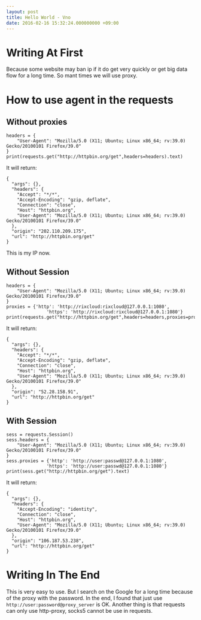 ```yaml
---
layout: post
title: Hello World - Vno
date: 2016-02-16 15:32:24.000000000 +09:00
---
```


# Writing At First
Because some website may ban ip if it do get very quickly or get big data flow for a long time. So mant times we will use proxy.
# How to use agent in the requests
## Without proxies
```
headers = {
    "User-Agent": "Mozilla/5.0 (X11; Ubuntu; Linux x86_64; rv:39.0) Gecko/20100101 Firefox/39.0"
}
print(requests.get("http://httpbin.org/get",headers=headers).text)
```
It will return:
```
{
  "args": {},
  "headers": {
    "Accept": "*/*",
    "Accept-Encoding": "gzip, deflate",
    "Connection": "close",
    "Host": "httpbin.org",
    "User-Agent": "Mozilla/5.0 (X11; Ubuntu; Linux x86_64; rv:39.0) Gecko/20100101 Firefox/39.0"
  },
  "origin": "202.110.209.175",
  "url": "http://httpbin.org/get"
}
```
This is my IP now.
## Without Session
```
headers = {
    "User-Agent": "Mozilla/5.0 (X11; Ubuntu; Linux x86_64; rv:39.0) Gecko/20100101 Firefox/39.0"
}
proxies = {'http': 'http://rixcloud:rixcloud@127.0.0.1:1080',
               'https': 'http://rixcloud:rixcloud@127.0.0.1:1080'}
print(requests.get("http://httpbin.org/get",headers=headers,proxies=proxies).text)
```
It will return:
```
{
  "args": {},
  "headers": {
    "Accept": "*/*",
    "Accept-Encoding": "gzip, deflate",
    "Connection": "close",
    "Host": "httpbin.org",
    "User-Agent": "Mozilla/5.0 (X11; Ubuntu; Linux x86_64; rv:39.0) Gecko/20100101 Firefox/39.0"
  },
  "origin": "52.28.158.91",
  "url": "http://httpbin.org/get"
}
```
## With Session
```
sess = requests.Session()
sess.headers = {
    "User-Agent": "Mozilla/5.0 (X11; Ubuntu; Linux x86_64; rv:39.0) Gecko/20100101 Firefox/39.0"
}
sess.proxies = {'http': 'http://user:passwd@127.0.0.1:1080',
               'https': 'http://user:passwd@127.0.0.1:1080'}
print(sess.get("http://httpbin.org/get").text)
```
It will return:
```
{
  "args": {},
  "headers": {
    "Accept-Encoding": "identity",
    "Connection": "close",
    "Host": "httpbin.org",
    "User-Agent": "Mozilla/5.0 (X11; Ubuntu; Linux x86_64; rv:39.0) Gecko/20100101 Firefox/39.0"
  },
  "origin": "106.187.53.238",
  "url": "http://httpbin.org/get"
}
```
# Writing In The End
This is very easy to use. But I search on the Google for a long time because of the proxy with the password. In the end, I found that just use `http://user:password@proxy_server` is OK.
Another thing is that requests can only use http-proxy, socks5 cannot be use in requests.
